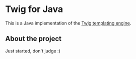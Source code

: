 # Twig for Java

This is a Java implementation of the [Twig templating engine](http://twig.sensiolabs.org).

## About the project
Just started, don't judge :)
